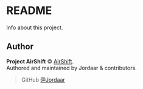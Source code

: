 # README
Info about this project.

## Author

**Project AirShift** © [AirShift](https://github.com/Jordaar/ScripTS/Project-AirShift).  
Authored and maintained by Jordaar & contributors.

> GitHub [@Jordaar](https://github.com/Jordaar)
